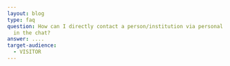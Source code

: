 ```yaml
---
layout: blog
type: faq
question: How can I directly contact a person/institution via personal messages
  in the chat?
answer: ....
target-audience:
  - VISITOR
---
```

